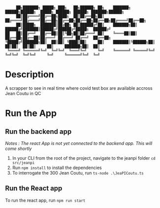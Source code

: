 ```
     ██╗███████╗ █████╗ ███╗   ██╗██████╗ ██╗    ███████╗ ██████╗██████╗  █████╗ ██████╗ ██████╗ ███████╗██████╗
     ██║██╔════╝██╔══██╗████╗  ██║██╔══██╗██║    ██╔════╝██╔════╝██╔══██╗██╔══██╗██╔══██╗██╔══██╗██╔════╝██╔══██╗
     ██║█████╗  ███████║██╔██╗ ██║██████╔╝██║    ███████╗██║     ██████╔╝███████║██████╔╝██████╔╝█████╗  ██████╔╝
██   ██║██╔══╝  ██╔══██║██║╚██╗██║██╔═══╝ ██║    ╚════██║██║     ██╔══██╗██╔══██║██╔═══╝ ██╔═══╝ ██╔══╝  ██╔══██╗
╚█████╔╝███████╗██║  ██║██║ ╚████║██║     ██║    ███████║╚██████╗██║  ██║██║  ██║██║     ██║     ███████╗██║  ██║
 ╚════╝ ╚══════╝╚═╝  ╚═╝╚═╝  ╚═══╝╚═╝     ╚═╝    ╚══════╝ ╚═════╝╚═╝  ╚═╝╚═╝  ╚═╝╚═╝     ╚═╝     ╚══════╝╚═╝  ╚═╝
```

# Description

A scrapper to see in real time where covid test box are available accross Jean Coutu in QC

# Run the App

## Run the backend app

_Notes : The react App is not yet connected to the backend app. This will come shortly_

1. In your CLI from the root of the project, navigate to the jeanpi folder `cd src/jeanpi`
2. Run `npm install` to install the dependencies
3. To interrogate the 300 Jean Coutu, run `ts-node .\JeaPICoutu.ts`

## Run the React app

To run the react app, run `npm run start`
